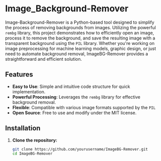 # Image_Background-Remover

Image-Background-Remover is a Python-based tool designed to simplify the process of removing backgrounds from images. Utilizing the powerful `rembg` library, this project demonstrates how to efficiently open an image, process it to remove the background, and save the resulting image with a transparent background using the `PIL` library. Whether you're working on image preprocessing for machine learning models, graphic design, or just need to automate background removal, ImageBG-Remover provides a straightforward and efficient solution.

## Features
- **Easy to Use**: Simple and intuitive code structure for quick implementation.
- **Powerful Processing**: Leverages the `rembg` library for effective background removal.
- **Flexible**: Compatible with various image formats supported by the `PIL` 
- **Open Source**: Free to use and modify under the MIT license.

## Installation

1. **Clone the repository:**
   ```bash
   git clone https://github.com/yourusername/ImageBG-Remover.git
   cd ImageBG-Remover

